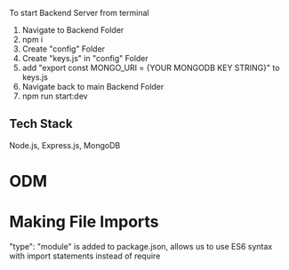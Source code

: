 To start Backend Server from terminal

1. Navigate to Backend Folder
2. npm i
3. Create "config" Folder
4. Create "keys.js" in "config" Folder
5. add "export const MONGO_URI = {YOUR MONGODB KEY STRING}" to keys.js
6. Navigate back to main Backend Folder
7. npm run start:dev


## Tech Stack 
Node.js, Express.js, MongoDB
# ODM


# Making File Imports
"type": "module" is added to package.json, allows us to use ES6 syntax with import statements instead of require

